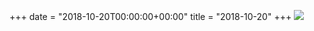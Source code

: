 +++
date = "2018-10-20T00:00:00+00:00"
title = "2018-10-20"
+++
<img class="img-fluid" src="/2018-10-20.jpg" />
